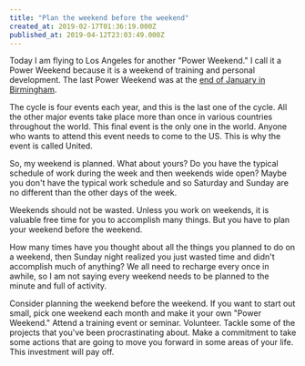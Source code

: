 ```yaml
---
title: "Plan the weekend before the weekend"
created_at: 2019-02-17T01:36:19.000Z
published_at: 2019-04-12T23:03:49.000Z
---
```

Today I am flying to Los Angeles for another "Power Weekend." I call it a Power Weekend because it is a weekend of training and personal development. The last Power Weekend was at the [end of January in Birmingham](https://200wordsaday.com/words/power-weekend-57635c4c534015adb). 

The cycle is four events each year, and this is the last one of the cycle. All the other major events take place more than once in various countries throughout the world. This final event is the only one in the world. Anyone who wants to attend this event needs to come to the US. This is why the event is called United.

So, my weekend is planned. What about yours? Do you have the typical schedule of work during the week and then weekends wide open? Maybe you don't have the typical work schedule and so Saturday and Sunday are no different than the other days of the week.

Weekends should not be wasted. Unless you work on weekends, it is valuable free time for you to accomplish many things. But you have to plan your weekend before the weekend. 

How many times have you thought about all the things you planned to do on a weekend, then Sunday night realized you just wasted time and didn't accomplish much of anything? We all need to recharge every once in awhile, so I am not saying every weekend needs to be planned to the minute and full of activity. 

Consider planning the weekend before the weekend. If you want to start out small, pick one weekend each month and make it your own "Power Weekend." Attend a training event or seminar. Volunteer. Tackle some of the projects that you've been procrastinating about. Make a commitment to take some actions that are going to move you forward in some areas of your life. This investment will pay off.
